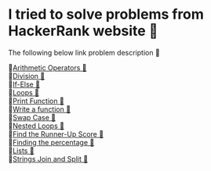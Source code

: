 # I tried to solve problems from HackerRank website 🌟

The following below link problem description 🎯

🔹[Arithmetic Operators 🔗](https://www.hackerrank.com/challenges/python-arithmetic-operators/problem?isFullScreen=true) <br />
🔹[Division 🔗](https://www.hackerrank.com/challenges/python-division/problem?isFullScreen=true) <br />
🔹[If-Else 🔗](https://www.hackerrank.com/challenges/py-if-else/problem?isFullScreen=true) <br />
🔹[Loops 🔗](https://www.hackerrank.com/challenges/python-loops/problem?isFullScreen=true) <br />
🔹[Print Function 🔗](https://www.hackerrank.com/challenges/python-print/problem?isFullScreen=true) <br />
🔹[Write a function 🔗](https://www.hackerrank.com/challenges/write-a-function/problem?isFullScreen=true) <br />
🔹[Swap Case 🔗](https://www.hackerrank.com/challenges/swap-case/problem?isFullScreen=true) <br />
🔹[Nested Loops 🔗](https://www.hackerrank.com/challenges/nested-list/problem?isFullScreen=true) <br />
🔹[Find the Runner-Up Score 🔗](https://www.hackerrank.com/challenges/find-second-maximum-number-in-a-list/problem?isFullScreen=true) <br />
🔹[Finding the percentage 🔗](https://www.hackerrank.com/challenges/finding-the-percentage/problem?isFullScreen=true) <br />
🔹[Lists 🔗](https://www.hackerrank.com/challenges/python-lists/problem?isFullScreen=true) <br />
🔹[Strings Join and Split 🔗](https://www.hackerrank.com/challenges/python-string-split-and-join/problem?isFullScreen=true) <br />


